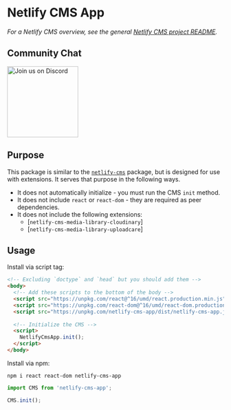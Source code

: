 # Netlify CMS App
_For a Netlify CMS overview, see the general [Netlify CMS project README](https://github.com/decaporg/decap-cms)._

## Community Chat

<a href="https://netlifycms.org/chat">
  <img alt="Join us on Discord" src="https://raw.githubusercontent.com/decaporg/decap-cms/master/website/static/img/discord.png" width="165">
</a>

## Purpose
This package is similar to the [`netlify-cms`](https://github.com/decaporg/decap-cms/tree/master/packages/netlify-cms/) package, but is designed for use with extensions. It serves that purpose in the following ways.

- It does not automatically initialize - you must run the CMS `init` method.
- It does not include `react` or `react-dom` - they are required as peer dependencies.
- It does not include the following extensions:
  - [`netlify-cms-media-library-cloudinary`]
  - [`netlify-cms-media-library-uploadcare`]
  
## Usage
Install via script tag:

```html
<!-- Excluding `doctype` and `head` but you should add them -->
<body>
  <!-- Add these scripts to the bottom of the body -->
  <script src="https://unpkg.com/react@^16/umd/react.production.min.js"></script>
  <script src="https://unpkg.com/react-dom@^16/umd/react-dom.production.min.js"></script>
  <script src="https://unpkg.com/netlify-cms-app/dist/netlify-cms-app.js"></script>
  
  <!-- Initialize the CMS -->
  <script>
    NetlifyCmsApp.init();
  </script>
</body>
```

Install via npm:

```
npm i react react-dom netlify-cms-app
```

```js
import CMS from 'netlify-cms-app';

CMS.init();
```
